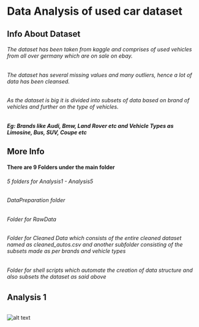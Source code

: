 # Data Analysis of used car dataset

## Info About Dataset
###### The dataset has been taken from kaggle and comprises of used vehicles from all over germany which are on sale on ebay. 
###### The dataset has several missing values and many outliers, hence a lot of data has been cleansed.
###### As the dataset is big it is divided into subsets of data based on brand of vehicles and further on the type of vehicles. 
##### Eg: Brands like Audi, Bmw, Land Rover etc and Vehicle Types as Limosine, Bus, SUV, Coupe etc

## More Info
#### There are 9 Folders under the main folder
###### 5 folders for Analysis1 - Analysis5
###### DataPreparation folder
###### Folder for RawData
###### Folder for Cleaned Data which consists of the entire cleaned dataset named as cleaned_autos.csv and another subfolder consisting of the subsets made as per brands and vehicle types
###### Folder for shell scripts which automate the creation of data structure and also subsets the dataset as said above
## Analysis 1
###### 
![alt text](https://github.com/ajaymache/DataAnalysisUsingPython/edit/master/DAUP-Project/Analysis1/Plots/price-vehicleType-boxplot.png "Logo Title Text 1")
